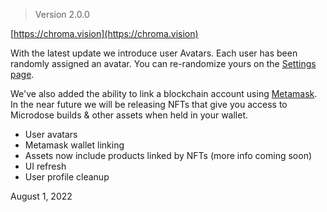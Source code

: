 > Version 2.0.0

[https://chroma.vision](https://chroma.vision)

With the latest update we introduce user Avatars. Each user has been randomly assigned an avatar. You can re-randomize yours on the [Settings page](https://chroma.vision/settings).

We've also added the ability to link a blockchain account using [Metamask](https://metamask.io). In the near future we will be releasing NFTs that give you access to Microdose builds & other assets when held in your wallet.

- User avatars
- Metamask wallet linking
- Assets now include products linked by NFTs (more info coming soon)
- UI refresh
- User profile cleanup

August 1, 2022